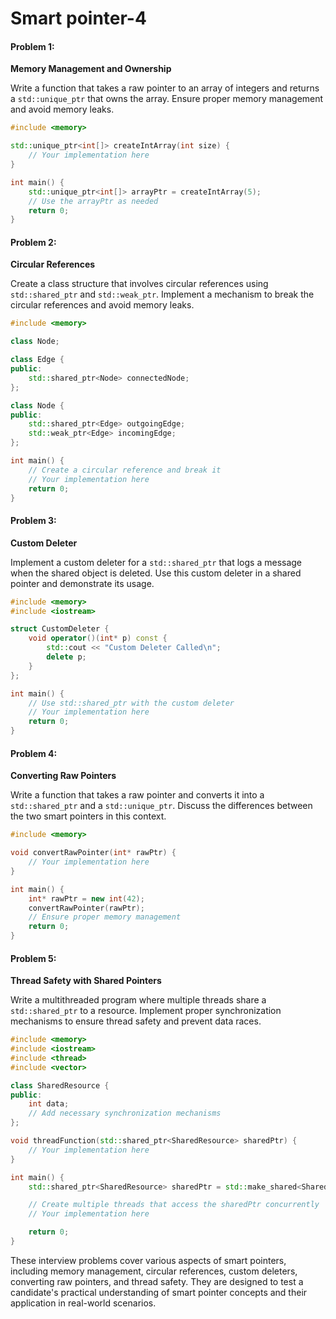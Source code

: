 # Smart pointer-4

#### Problem 1:

**Memory Management and Ownership**

Write a function that takes a raw pointer to an array of integers and returns a `std::unique_ptr` that owns the array. Ensure proper memory management and avoid memory leaks.

```cpp
#include <memory>

std::unique_ptr<int[]> createIntArray(int size) {
    // Your implementation here
}

int main() {
    std::unique_ptr<int[]> arrayPtr = createIntArray(5);
    // Use the arrayPtr as needed
    return 0;
}
```

#### Problem 2:

**Circular References**

Create a class structure that involves circular references using `std::shared_ptr` and `std::weak_ptr`. Implement a mechanism to break the circular references and avoid memory leaks.

```cpp
#include <memory>

class Node;

class Edge {
public:
    std::shared_ptr<Node> connectedNode;
};

class Node {
public:
    std::shared_ptr<Edge> outgoingEdge;
    std::weak_ptr<Edge> incomingEdge;
};

int main() {
    // Create a circular reference and break it
    // Your implementation here
    return 0;
}
```

#### Problem 3:

**Custom Deleter**

Implement a custom deleter for a `std::shared_ptr` that logs a message when the shared object is deleted. Use this custom deleter in a shared pointer and demonstrate its usage.

```cpp
#include <memory>
#include <iostream>

struct CustomDeleter {
    void operator()(int* p) const {
        std::cout << "Custom Deleter Called\n";
        delete p;
    }
};

int main() {
    // Use std::shared_ptr with the custom deleter
    // Your implementation here
    return 0;
}
```

#### Problem 4:

**Converting Raw Pointers**

Write a function that takes a raw pointer and converts it into a `std::shared_ptr` and a `std::unique_ptr`. Discuss the differences between the two smart pointers in this context.

```cpp
#include <memory>

void convertRawPointer(int* rawPtr) {
    // Your implementation here
}

int main() {
    int* rawPtr = new int(42);
    convertRawPointer(rawPtr);
    // Ensure proper memory management
    return 0;
}
```

#### Problem 5:

**Thread Safety with Shared Pointers**

Write a multithreaded program where multiple threads share a `std::shared_ptr` to a resource. Implement proper synchronization mechanisms to ensure thread safety and prevent data races.

```cpp
#include <memory>
#include <iostream>
#include <thread>
#include <vector>

class SharedResource {
public:
    int data;
    // Add necessary synchronization mechanisms
};

void threadFunction(std::shared_ptr<SharedResource> sharedPtr) {
    // Your implementation here
}

int main() {
    std::shared_ptr<SharedResource> sharedPtr = std::make_shared<SharedResource>();

    // Create multiple threads that access the sharedPtr concurrently
    // Your implementation here

    return 0;
}
```

These interview problems cover various aspects of smart pointers, including memory management, circular references, custom deleters, converting raw pointers, and thread safety. They are designed to test a candidate's practical understanding of smart pointer concepts and their application in real-world scenarios.
